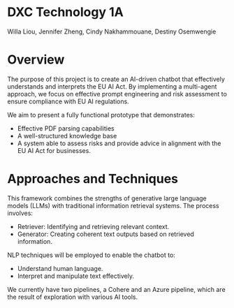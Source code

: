 # DXC Technology 1A
Willa Liou, Jennifer Zheng, Cindy Nakhammouane, Destiny Osemwengie

# Overview
The purpose of this project is to create an AI-driven chatbot that effectively understands and interprets the EU AI Act. 
By implementing a multi-agent approach, we focus on effective prompt engineering and risk assessment to ensure compliance with EU AI regulations.

We aim to present a fully functional prototype that demonstrates:
- Effective PDF parsing capabilities
- A well-structured knowledge base
- A system able to assess risks and provide advice in alignment with the EU AI Act for businesses.


# Approaches and Techniques
This framework combines the strengths of generative large language models (LLMs) with traditional information retrieval systems. The process involves:
- Retriever: Identifying and retrieving relevant context.
- Generator: Creating coherent text outputs based on retrieved information.

NLP techniques will be employed to enable the chatbot to:
- Understand human language.
- Interpret and manipulate text effectively.

We currently have two pipelines, a Cohere and an Azure pipeline, which are the result of exploration with various AI tools. 
